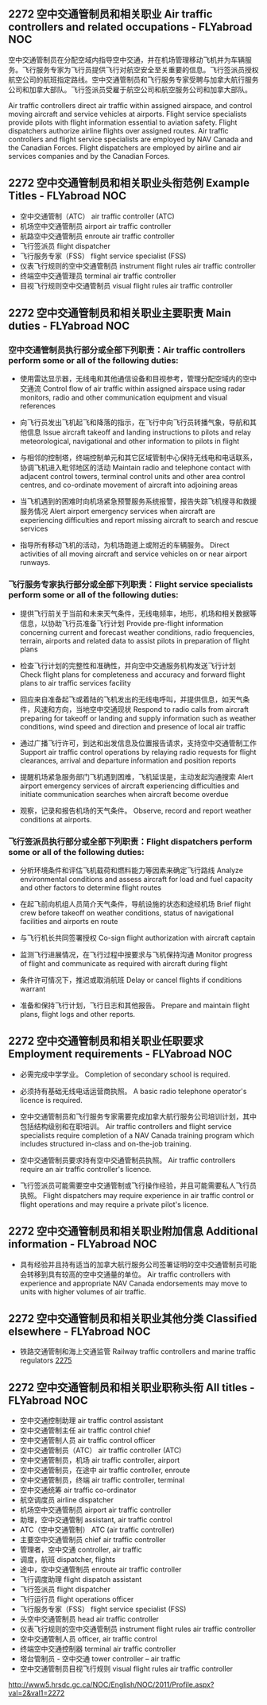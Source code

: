 ## 2272 空中交通管制员和相关职业 Air traffic controllers and related occupations - FLYabroad NOC

空中交通管制员在分配空域内指导空中交通，并在机场管理移动飞机并为车辆服务。飞行服务专家为飞行员提供飞行对航空安全至关重要的信息。飞行签派员授权航空公司的航班指定路线。空中交通管制员和飞行服务专家受聘与加拿大航行服务公司和加拿大部队。飞行签派员受雇于航空公司和航空服务公司和加拿大部队。

Air traffic controllers direct air traffic within assigned airspace, and control moving aircraft and service vehicles at airports. Flight service specialists provide pilots with flight information essential to aviation safety. Flight dispatchers authorize airline flights over assigned routes. Air traffic controllers and flight service specialists are employed by NAV Canada and the Canadian Forces. Flight dispatchers are employed by airline and air services companies and by the Canadian Forces.

## 2272 空中交通管制员和相关职业头衔范例 Example Titles - FLYabroad NOC

* 空中交通管制（ATC） air traffic controller (ATC)
* 机场空中交通管制员 airport air traffic controller
* 航路空中交通管制员 enroute air traffic controller
* 飞行签派员 flight dispatcher
* 飞行服务专家（FSS） flight service specialist (FSS)
* 仪表飞行规则的空中交通管制员 instrument flight rules air traffic controller
* 终端空中交通管理员 terminal air traffic controller
* 目视飞行规则空中交通管制员 visual flight rules air traffic controller

## 2272 空中交通管制员和相关职业主要职责 Main duties - FLYabroad NOC

### 空中交通管制员执行部分或全部下列职责：Air traffic controllers perform some or all of the following duties:

* 使用雷达显示器，无线电和其他通信设备和目视参考，管理分配空域内的空中交通流
Control flow of air traffic within assigned airspace using radar monitors, radio and other communication equipment and visual references

* 向飞行员发出飞机起飞和降落的指示，在飞行中向飞行员转播气象，导航和其他信息
Issue aircraft takeoff and landing instructions to pilots and relay meteorological, navigational and other information to pilots in flight

* 与相邻的控制塔，终端控制单元和其它区域管制中心保持无线电和电话联系，协调飞机进入毗邻地区的活动
Maintain radio and telephone contact with adjacent control towers, terminal control units and other area control centres, and co-ordinate movement of aircraft into adjoining areas

* 当飞机遇到的困难时向机场紧急预警服务系统报警，报告失踪飞机搜寻和救援服务情况
Alert airport emergency services when aircraft are experiencing difficulties and report missing aircraft to search and rescue services

* 指导所有移动飞机的活动，为机场跑道上或附近的车辆服务。
Direct activities of all moving aircraft and service vehicles on or near airport runways.

### 飞行服务专家执行部分或全部下列职责：Flight service specialists perform some or all of the following duties:

* 提供飞行前关于当前和未来天气条件，无线电频率，地形，机场和相关数据等信息，以协助飞行员准备飞行计划
Provide pre-flight information concerning current and forecast weather conditions, radio frequencies, terrain, airports and related data to assist pilots in preparation of flight plans

* 检查飞行计划的完整性和准确性，并向空中交通服务机构发送飞行计划
Check flight plans for completeness and accuracy and forward flight plans to air traffic services facility

* 回应来自准备起飞或着陆的飞机发出的无线电呼叫，并提供信息，如天气条件，风速和方向，当地空中交通现状
Respond to radio calls from aircraft preparing for takeoff or landing and supply information such as weather conditions, wind speed and direction and presence of local air traffic

* 通过广播飞行许可，到达和出发信息及位置报告请求，支持空中交通管制工作
Support air traffic control operations by relaying radio requests for flight clearances, arrival and departure information and position reports

* 提醒机场紧急服务部门飞机遇到困难，飞机延误是，主动发起沟通搜索
Alert airport emergency services of aircraft experiencing difficulties and initiate communication searches when aircraft become overdue

* 观察，记录和报告机场的天气条件。
Observe, record and report weather conditions at airports.

### 飞行签派员执行部分或全部下列职责：Flight dispatchers perform some or all of the following duties:

* 分析环境条件和评估飞机载荷和燃料能力等因素来确定飞行路线
Analyze environmental conditions and assess aircraft for load and fuel capacity and other factors to determine flight routes

* 在起飞前向机组人员简介天气条件，导航设施的状态和途经机场
Brief flight crew before takeoff on weather conditions, status of navigational facilities and airports en route

* 与飞行机长共同签署授权
Co-sign flight authorization with aircraft captain

* 监测飞行进展情况，在飞行过程中按要求与飞机保持沟通
Monitor progress of flight and communicate as required with aircraft during flight

* 条件许可情况下，推迟或取消航班
Delay or cancel flights if conditions warrant

* 准备和保持飞行计划，飞行日志和其他报告。
Prepare and maintain flight plans, flight logs and other reports.

## 2272 空中交通管制员和相关职业任职要求 Employment requirements - FLYabroad NOC

* 必需完成中学学业。
Completion of secondary school is required.

* 必须持有基础无线电话运营商执照。
A basic radio telephone operator's licence is required.

* 空中交通管制员和飞行服务专家需要完成加拿大航行服务公司培训计划，其中包括结构级别和在职培训。
Air traffic controllers and flight service specialists require completion of a NAV Canada training program which includes structured in-class and on-the-job training.

* 空中交通管制员要求持有空中交通管制员执照。
Air traffic controllers require an air traffic controller's licence.

* 飞行签派员可能需要空中交通管制或飞行操作经验，并且可能需要私人飞行员执照。
Flight dispatchers may require experience in air traffic control or flight operations and may require a private pilot's licence.

## 2272 空中交通管制员和相关职业附加信息 Additional information - FLYabroad NOC

* 具有经验并且持有适当的加拿大航行服务公司签署证明的空中交通管制员可能会转移到具有较高的空中交通量的单位。
Air traffic controllers with experience and appropriate NAV Canada endorsements may move to units with higher volumes of air traffic.

## 2272 空中交通管制员和相关职业其他分类 Classified elsewhere - FLYabroad NOC

* 铁路交通管制和海上交通监管 Railway traffic controllers and marine traffic regulators [2275](2275)

## 2272 空中交通管制员和相关职业职称头衔 All titles - FLYabroad NOC

* 空中交通控制助理 air traffic control assistant
* 空中交通管制主任 air traffic control chief
* 空中交通管制人员 air traffic control officer
* 空中交通管制员（ATC） air traffic controller (ATC)
* 空中交通管制员，机场 air traffic controller, airport
* 空中交通管制员，在途中 air traffic controller, enroute
* 空中交通管制员，终端 air traffic controller, terminal
* 空中交通统筹 air traffic co-ordinator
* 航空调度员 airline dispatcher
* 机场空中交通管制员 airport air traffic controller
* 助理，空中交通管制 assistant, air traffic control
* ATC（空中交通管制） ATC (air traffic controller)
* 主要空中交通管制员 chief air traffic controller
* 管理者，空中交通 controller, air traffic
* 调度，航班 dispatcher, flights
* 途中，空中交通管制员 enroute air traffic controller
* 飞行调度助理 flight dispatch assistant
* 飞行签派员 flight dispatcher
* 飞行运行员 flight operations officer
* 飞行服务专家（FSS） flight service specialist (FSS)
* 头空中交通管制员 head air traffic controller
* 仪表飞行规则的空中交通管制员 instrument flight rules air traffic controller
* 空中交通管制人员 officer, air traffic control
* 终端空中交通控制器 terminal air traffic controller
* 塔台管制员 - 空中交通 tower controller – air traffic
* 空中交通管制员目视飞行规则 visual flight rules air traffic controller

http://www5.hrsdc.gc.ca/NOC/English/NOC/2011/Profile.aspx?val=2&val1=2272